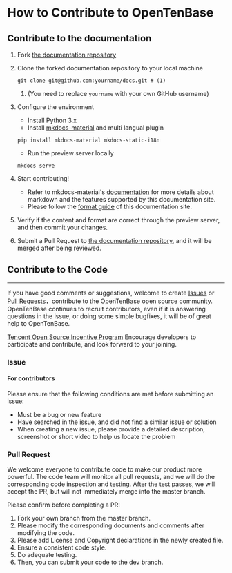 # How to Contribute to OpenTenBase

## Contribute to the documentation

1. Fork [the documentation repository](https://github.com/bartdong/docs/fork)
2. Clone the forked documentation repository to your local machine

    ```
    git clone git@github.com:yourname/docs.git # (1)
    ```

    1. (You need to replace `yourname` with your own GitHub username)

3. Configure the environment
    - Install Python 3.x
    - Install [mkdocs-material](https://squidfunk.github.io/mkdocs-material/) and multi langual plugin

    ```
    pip install mkdocs-material mkdocs-static-i18n
    ```

    - Run the preview server locally

    ```
    mkdocs serve
    ```

4. Start contributing!
    - Refer to mkdocs-material's [documentation](https://squidfunk.github.io/mkdocs-material/reference/) for more details about markdown and the features supported by this documentation site.
    - Please follow the [format guide](docs-format-guide.en.md) of this documentation site.

5. Verify if the content and format are correct through the preview server, and then commit your changes.
6. Submit a Pull Request to [the documentation repository](https://github.com/OpenTenBase/opencloudos.github.io), and it will be merged after being reviewed.


## Contribute to the Code
---
If you have good comments or suggestions, welcome to create [Issues](https://github.com/OpenTenBase/OpenTenBase/issues) or [Pull Requests](https://github.com/OpenTenBase/OpenTenBase/pulls)，contribute to the OpenTenBase open source community. OpenTenBase continues to recruit contributors, even if it is answering questions in the issue, or doing some simple bugfixes, it will be of great help to OpenTenBase.

[Tencent Open Source Incentive Program](https://opensource.tencent.com/contribution) Encourage developers to participate and contribute, and look forward to your joining.

### Issue  
#### For contributors 

Please ensure that the following conditions are met before submitting an issue:

* Must be a bug or new feature
* Have searched in the issue, and did not find a similar issue or solution
* When creating a new issue, please provide a detailed description, screenshot or short video to help us locate the problem

### Pull Request  
We welcome everyone to contribute code to make our product more powerful. The code team will monitor all pull requests, and we will do the corresponding code inspection and testing. After the test passes, we will accept the PR, but will not immediately merge into the master branch.

Please confirm before completing a PR:

1. Fork your own branch from the master branch.
2. Please modify the corresponding documents and comments after modifying the code.
3. Please add License and Copyright declarations in the newly created file.
4. Ensure a consistent code style.
5. Do adequate testing.
6. Then, you can submit your code to the dev branch.
